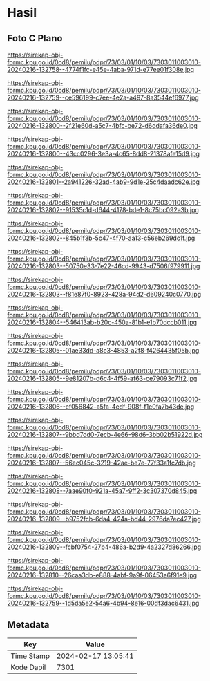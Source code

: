 # Hasil

## Foto C Plano

https://sirekap-obj-formc.kpu.go.id/0cd8/pemilu/pdpr/73/03/01/10/03/7303011003010-20240216-132758--4774f1fc-e45e-4aba-971d-e77ee01f308e.jpg

https://sirekap-obj-formc.kpu.go.id/0cd8/pemilu/pdpr/73/03/01/10/03/7303011003010-20240216-132759--ce596199-c7ee-4e2a-a497-8a3544ef6977.jpg

https://sirekap-obj-formc.kpu.go.id/0cd8/pemilu/pdpr/73/03/01/10/03/7303011003010-20240216-132800--2f21e60d-a5c7-4bfc-be72-d6ddafa36de0.jpg

https://sirekap-obj-formc.kpu.go.id/0cd8/pemilu/pdpr/73/03/01/10/03/7303011003010-20240216-132800--43cc0296-3e3a-4c65-8dd8-21378afe15d9.jpg

https://sirekap-obj-formc.kpu.go.id/0cd8/pemilu/pdpr/73/03/01/10/03/7303011003010-20240216-132801--2a941226-32ad-4ab9-9d1e-25c4daadc62e.jpg

https://sirekap-obj-formc.kpu.go.id/0cd8/pemilu/pdpr/73/03/01/10/03/7303011003010-20240216-132802--91535c1d-d644-4178-bde1-8c75bc092a3b.jpg

https://sirekap-obj-formc.kpu.go.id/0cd8/pemilu/pdpr/73/03/01/10/03/7303011003010-20240216-132802--845b1f3b-5c47-4f70-aa13-c56eb269dc1f.jpg

https://sirekap-obj-formc.kpu.go.id/0cd8/pemilu/pdpr/73/03/01/10/03/7303011003010-20240216-132803--50750e33-7e22-46cd-9943-d7506f979911.jpg

https://sirekap-obj-formc.kpu.go.id/0cd8/pemilu/pdpr/73/03/01/10/03/7303011003010-20240216-132803--f81e87f0-8923-428a-94d2-d609240c0770.jpg

https://sirekap-obj-formc.kpu.go.id/0cd8/pemilu/pdpr/73/03/01/10/03/7303011003010-20240216-132804--546413ab-b20c-450a-81b1-e1b70dccb011.jpg

https://sirekap-obj-formc.kpu.go.id/0cd8/pemilu/pdpr/73/03/01/10/03/7303011003010-20240216-132805--01ae33dd-a8c3-4853-a2f8-f4264435f05b.jpg

https://sirekap-obj-formc.kpu.go.id/0cd8/pemilu/pdpr/73/03/01/10/03/7303011003010-20240216-132805--9e81207b-d6c4-4f59-af63-ce79093c71f2.jpg

https://sirekap-obj-formc.kpu.go.id/0cd8/pemilu/pdpr/73/03/01/10/03/7303011003010-20240216-132806--ef056842-a5fa-4edf-908f-f1e0fa7b43de.jpg

https://sirekap-obj-formc.kpu.go.id/0cd8/pemilu/pdpr/73/03/01/10/03/7303011003010-20240216-132807--9bbd7dd0-7ecb-4e66-98d6-3bb02b51922d.jpg

https://sirekap-obj-formc.kpu.go.id/0cd8/pemilu/pdpr/73/03/01/10/03/7303011003010-20240216-132807--56ec045c-3219-42ae-be7e-77f33a1fc7db.jpg

https://sirekap-obj-formc.kpu.go.id/0cd8/pemilu/pdpr/73/03/01/10/03/7303011003010-20240216-132808--7aae90f0-921a-45a7-9ff2-3c307370d845.jpg

https://sirekap-obj-formc.kpu.go.id/0cd8/pemilu/pdpr/73/03/01/10/03/7303011003010-20240216-132809--b9752fcb-6da4-424a-bd44-2976da7ec427.jpg

https://sirekap-obj-formc.kpu.go.id/0cd8/pemilu/pdpr/73/03/01/10/03/7303011003010-20240216-132809--fcbf0754-27b4-486a-b2d9-4a2327d86266.jpg

https://sirekap-obj-formc.kpu.go.id/0cd8/pemilu/pdpr/73/03/01/10/03/7303011003010-20240216-132810--26caa3db-e888-4abf-9a9f-06453a6f91e9.jpg

https://sirekap-obj-formc.kpu.go.id/0cd8/pemilu/pdpr/73/03/01/10/03/7303011003010-20240216-132759--1d5da5e2-54a6-4b94-8e16-00df3dac6431.jpg


## Metadata

| Key        | Value               |
| ---------- | ------------------- |
| Time Stamp | 2024-02-17 13:05:41 |
| Kode Dapil | 7301                |



